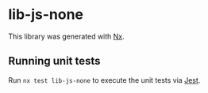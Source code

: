 # lib-js-none

This library was generated with [Nx](https://nx.dev).

## Running unit tests

Run `nx test lib-js-none` to execute the unit tests via [Jest](https://jestjs.io).
